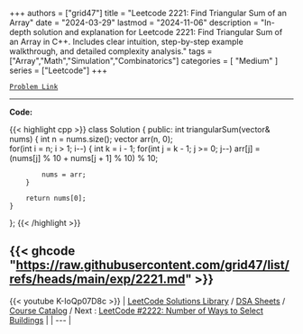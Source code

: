 
+++
authors = ["grid47"]
title = "Leetcode 2221: Find Triangular Sum of an Array"
date = "2024-03-29"
lastmod = "2024-11-06"
description = "In-depth solution and explanation for Leetcode 2221: Find Triangular Sum of an Array in C++. Includes clear intuition, step-by-step example walkthrough, and detailed complexity analysis."
tags = ["Array","Math","Simulation","Combinatorics"]
categories = [
    "Medium"
]
series = ["Leetcode"]
+++



[`Problem Link`](https://leetcode.com/problems/find-triangular-sum-of-an-array/description/)

---
**Code:**

{{< highlight cpp >}}
class Solution {
public:
    int triangularSum(vector<int>& nums) {
        int n = nums.size();
        vector<int> arr(n, 0);        
        for(int i = n; i > 1; i--) {
            int k = i - 1;
            for(int j = k - 1; j >= 0; j--)
                arr[j] = (nums[j] % 10 + nums[j + 1] % 10) % 10;
            
            nums = arr;
        }
        
        return nums[0];
    }
};
{{< /highlight >}}

{{< ghcode "https://raw.githubusercontent.com/grid47/list/refs/heads/main/exp/2221.md" >}}
---
{{< youtube K-IoQp07D8c >}}
| [LeetCode Solutions Library](https://grid47.xyz/leetcode/) / [DSA Sheets](https://grid47.xyz/sheets/) / [Course Catalog](https://grid47.xyz/courses/) / Next : [LeetCode #2222: Number of Ways to Select Buildings](https://grid47.xyz/posts/leetcode-2222-number-of-ways-to-select-buildings-solution/) |
| --- |
